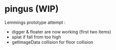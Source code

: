 pingus (WIP)
==================

Lemmings prototype attempt :
- digger & floater are now working (first two items)
- splat if fall from too high
- getImageData collision for floor collision
